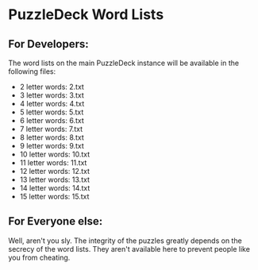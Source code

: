 # PuzzleDeck Word Lists

## For Developers:

The word lists on the main PuzzleDeck instance will be available in the following files:

- 2 letter words: 2.txt
- 3 letter words: 3.txt
- 4 letter words: 4.txt
- 5 letter words: 5.txt
- 6 letter words: 6.txt
- 7 letter words: 7.txt
- 8 letter words: 8.txt
- 9 letter words: 9.txt
- 10 letter words: 10.txt
- 11 letter words: 11.txt
- 12 letter words: 12.txt
- 13 letter words: 13.txt
- 14 letter words: 14.txt
- 15 letter words: 15.txt

## For Everyone else:

Well, aren't you sly. The integrity of the puzzles greatly depends on the secrecy of the word lists. They aren't available here to prevent people like you from cheating.
